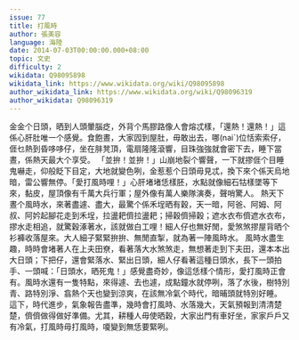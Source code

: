 ```yaml
---
issue: 77
title: 打風時
author: 張美容
language: 海陸
date: 2014-07-03T00:00:00.000+08:00
topic: 文史
difficulty: 2
wikidata: Q98095898
wikidata_link: https://www.wikidata.org/wiki/Q98095898
author_wikidata_link: https://www.wikidata.org/wiki/Q98096319
author_wikidata: Q98096319
---
```

金金个日頭，晒到人頭暈腦疺，外背个馬膠路像人會熔忒樣，「還熱！還熱！」這係心肝肚唯一个感覺。食飽晝，大家囥到屋肚，毋敢出去，哪(naiˊ)位恬索索仔，𠊎乜熱到昏哆哆仔，坐在肨凳頂，電扇隆隆滾響，目珠強強就會密下去，睡下當晝，係熱天最大个享受。
「並拚！並拚！」山崩地裂个響聲，一下就摎𠊎个目睡鬼嚇走，仰般眨下目定，大地就變色咧，金惹惹个日頭毋見忒，換下來个係天烏地暗，雷公響無停。「愛打風時哩！」心肝堵堵恁樣胚，水點就像細石牯樣墜等下來，黏皮，屋頂像有千萬大兵行軍；屋外像有萬人樂隊演奏，聲哨驚人。
熱天下晝个風時水，來著盡遽、盡大，最驚个係禾埕晒有穀，天一暗，阿爸、阿姆、阿叔、阿妗起腳花走到禾埕，拉盪耙儕拉盪耙；掃穀儕掃穀；遮水衣布儕遮水衣布，摎水走相追，就驚穀涿著水，該就做白工哩！細人仔也無好閒，愛煞煞摎屋背晒个衫褲收落屋來。大人細子緊緊拚拚、無閒直掣，就為著一陣風時水。
風時水盡生趣，時時會堵著人在上夫田尞，看著落大水煞煞走，無想著走到下夫田，還本本出大日頭；下把仔，還會緊落水、緊出日頭，細人仔看著這種日頭水，長下一頭拍手、一頭喊：「日頭水，晒死鬼！」感覺盡奇妙，像這恁樣个情形，愛打風時正會有。風時水還有一隻特點，來得遽、去也遽，成點鐘水就停咧，落了水後，樹特別青、路特別淨、翕熱个天也變到涼爽，在該無冷氣个時代，暗晡頭就特別好睡。
這下，時代進步，氣象報告盡準，幾時會打風時、水落幾大，天氣預報到清清楚楚，儕儕做得做好準備。尤其，耕種人毋使晒穀，大家出門有車好坐，家家戶戶又有冷氣，打風時毋打風時，嗄變到無恁要緊咧。